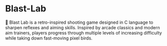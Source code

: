# Blast-Lab
🎯 Blast Lab is a retro-inspired shooting game designed in C language to sharpen reflexes and aiming skills. Inspired by arcade classics and modern aim trainers, players progress through multiple levels of increasing difficulty while taking down fast-moving pixel birds.
